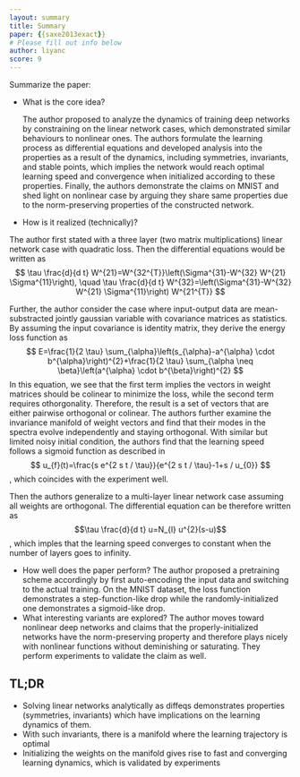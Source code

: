 ```yaml
---
layout: summary
title: Summary
paper: {{saxe2013exact}}
# Please fill out info below
author: liyanc
score: 9
---
```


Summarize the paper:
* What is the core idea?

    The author proposed to analyze the dynamics of training deep networks by constraining on the linear network cases, which demonstrated similar behaviours to nonlinear ones.
The authors formulate the learning process as differential equations and developed analysis into the properties as a result of the dynamics, including symmetries, invariants, and stable points, which implies the network would reach optimal learning speed and convergence when initialized according to these properties.
Finally, the authors demonstrate the claims on MNIST and shed light on nonlinear case by arguing they share same properties due to the norm-preserving properties of the constructed network.
* How is it realized (technically)?

The author first stated with a three layer (two matrix multiplications) linear network case with quadratic loss.
Then the differential equations would be written as
$$
\tau \frac{d}{d t} W^{21}=W^{32^{T}}\left(\Sigma^{31}-W^{32} W^{21} \Sigma^{11}\right), \quad \tau \frac{d}{d t} W^{32}=\left(\Sigma^{31}-W^{32} W^{21} \Sigma^{11}\right) W^{21^{T}}
$$

Further, the author consider the case where input-output data are mean-substracted jointly gaussian variable with covariance matrices as statistics.
By assuming the input covariance is identity matrix, they derive the energy loss function as 
$$
E=\frac{1}{2 \tau} \sum_{\alpha}\left(s_{\alpha}-a^{\alpha} \cdot b^{\alpha}\right)^{2}+\frac{1}{2 \tau} \sum_{\alpha \neq \beta}\left(a^{\alpha} \cdot b^{\beta}\right)^{2}
$$
In this equation, we see that the first term implies the vectors in weight matrices should be colinear to minimize the loss, while the second term requires othorgonality.
Therefore, the result is a set of vectors that are either pairwise orthogonal or colinear.
The authors further examine the invariance manifold of weight vectors and find that their modes in the spectra evolve independently and staying orthogonal.
With similar but limited noisy initial condition, the authors find that the learning speed follows a sigmoid function as described in
$$
u_{f}(t)=\frac{s e^{2 s t / \tau}}{e^{2 s t / \tau}-1+s / u_{0}}
$$
, which coincides with the experiment well.

  Then the authors generalize to a multi-layer linear network case assuming all weights are orthogonal.
The differential equation can be therefore written as $$\tau \frac{d}{d t} u=N_{l} u^{2}(s-u)$$, which imples that the learning speed converges to constant when the number of layers goes to infinity.
* How well does the paper perform?
  The author proposed a pretraining scheme accordingly by first auto-encoding the input data and switching to the actual training.
  On the MNIST dataset, the loss function demonstrates a step-function-like drop while the randomly-initialized one demonstrates a sigmoid-like drop.
* What interesting variants are explored?
  The author moves toward nonlinear deep networks and claims that the properly-initialized networks have the norm-preserving property and therefore plays nicely with nonlinear functions without deminishing or saturating.
They perform experiments to validate the claim as well.

## TL;DR
* Solving linear networks analytically as diffeqs demonstrates properties (symmetries, invariants) which have implications on the learning dynamics of them.
* With such invariants, there is a manifold where the learning trajectory is optimal
* Initializing the weights on the manifold gives rise to fast and converging learning dynamics, which is validated by experiments

